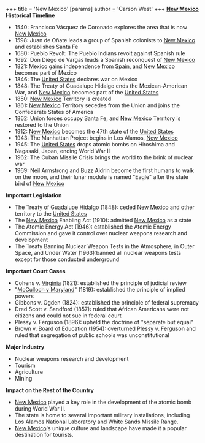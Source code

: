 +++
 title = 'New Mexico'
[params]
	author = 'Carson West'
+++
**[New Mexico](./../new-mexico/) Historical Timeline**
- 1540: Francisco Vásquez de Coronado explores the area that is now [New Mexico](./../new-mexico/)
- 1598: Juan de Oñate leads a group of Spanish colonists to [New Mexico](./../new-mexico/) and establishes Santa Fe
- 1680: Pueblo Revolt: The Pueblo Indians revolt against Spanish rule
- 1692: Don Diego de Vargas leads a Spanish reconquest of [New Mexico](./../new-mexico/)
- 1821: Mexico gains independence from [Spain](./../spain/), and [New Mexico](./../new-mexico/) becomes part of Mexico
- 1846: The [United States](./../united-states/) declares war on Mexico
- 1848: The Treaty of Guadalupe Hidalgo ends the Mexican-American War, and [New Mexico](./../new-mexico/) becomes part of the [United States](./../united-states/)
- 1850: [New Mexico](./../new-mexico/) Territory is created
- 1861: [New Mexico](./../new-mexico/) Territory secedes from the Union and joins the Confederate States of America
- 1862: Union forces occupy Santa Fe, and [New Mexico](./../new-mexico/) Territory is restored to the Union
- 1912: [New Mexico](./../new-mexico/) becomes the 47th state of the [United States](./../united-states/)
- 1943: The Manhattan Project begins in Los Alamos, [New Mexico](./../new-mexico/)
- 1945: The [United States](./../united-states/) drops atomic bombs on Hiroshima and Nagasaki, Japan, ending World War II
- 1962: The Cuban Missile Crisis brings the world to the brink of nuclear war
- 1969: Neil Armstrong and Buzz Aldrin become the first humans to walk on the moon, and their lunar module is named "Eagle" after the state bird of [New Mexico](./../new-mexico/)

**Important Legislation**
- The Treaty of Guadalupe Hidalgo (1848): ceded [New Mexico](./../new-mexico/) and other territory to the [United States](./../united-states/)
- The [New Mexico](./../new-mexico/) Enabling Act (1910): admitted [New Mexico](./../new-mexico/) as a state
- The Atomic Energy Act (1946): established the Atomic Energy Commission and gave it control over nuclear weapons research and development
- The Treaty Banning Nuclear Weapon Tests in the Atmosphere, in Outer Space, and Under Water (1963):banned all nuclear weapons tests except for those conducted underground

**Important Court Cases**
- Cohens v. [Virginia](./../virginia/) (1821): established the principle of judicial review
- "[McCulloch v Maryland](./../mcculloch-v-maryland/)" (1819): established the principle of implied powers
- Gibbons v. Ogden (1824): established the principle of federal supremacy
- Dred Scott v. Sandford (1857): ruled that African Americans were not citizens and could not sue in federal court
- Plessy v. Ferguson (1896): upheld the doctrine of "separate but equal"
- Brown v. Board of Education (1954): overturned Plessy v. Ferguson and ruled that segregation of public schools was unconstitutional

**Major Industry**
- Nuclear weapons research and development
- Tourism
- Agriculture
- Mining

**Impact on the Rest of the Country**
- [New Mexico](./../new-mexico/) played a key role in the development of the atomic bomb during World War II.
- The state is home to several important military installations, including Los Alamos National Laboratory and White Sands Missile Range.
- [New Mexico](./../new-mexico/)'s unique culture and landscape have made it a popular destination for tourists.